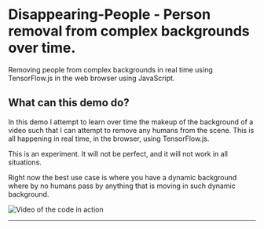 # Disappearing-People - Person removal from complex backgrounds over time.
Removing people from complex backgrounds in real time using TensorFlow.js in the web browser using JavaScript.

## What can this demo do?

In this demo I attempt to learn over time the makeup of the background of a video such that I can attempt to remove any humans from the scene. This is all happening in real time, in the browser, using TensorFlow.js. 

This is an experiment. It will not be perfect, and it will not work in all situations. 

Right now the best use case is where you have a dynamic background where by no humans pass by anything that is moving in such dynamic background.

![Video of the code in action](https://cdn.glitch.com/a13ed164-44bb-4b90-9f1e-e18bb092216e%2Fdisappearing%20people.gif?v=1581979597780 "Video of the code in action. Top video is live view, bottom is the real time removal of people")


---
